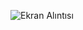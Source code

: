 
![Ekran Alıntısı](https://github.com/erolcum/OOP-Challenges/assets/110387801/812b18ee-1a22-4089-84c1-f3ad3fe94d8c)
